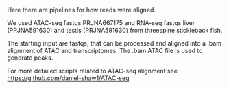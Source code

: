 
Here there are pipelines for how reads were aligned.

We used ATAC-seq fastqs PRJNA667175 and RNA-seq fastqs liver (PRJNA591630) and testis (PRJNA591630) from threespine stickleback fish.

The starting input are fastqs, that can be processed and aligned into a .bam alignment of ATAC and transcriptomes. The .bam ATAC file is used to generate peaks.

For more detailed scripts related to ATAC-seq alignment see https://github.com/daniel-shaw1/ATAC-seq

